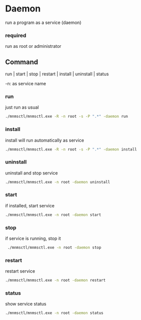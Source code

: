 # Daemon

 run a program as a service (daemon)

### required

run as root or administrator

## Command

run | start | stop | restart | install |  uninstall | status

-n: as service name

### run

just run as usual

```sh
./mnmsctl/mnmsctl.exe -R -n root -s -P ".*" -daemon run
```

### install

install will run automatically as service

```sh
./mnmsctl/mnmsctl.exe -R -n root -s -P ".*" -daemon install
```

### uninstall

uninstall and stop service

```sh
./mnmsctl/mnmsctl.exe -n root -daemon uninstall 
```

### start

if installed, start service

```sh
./mnmsctl/mnmsctl.exe -n root -daemon start 
```

### stop

if service is running, stop it

```sh
 ./mnmsctl/mnmsctl.exe -n root -daemon stop 
```

### restart

restart service

```sh
./mnmsctl/mnmsctl.exe -n root -daemon restart 
```

### status

show service status

```sh
./mnmsctl/mnmsctl.exe -n root -daemon status 
```

